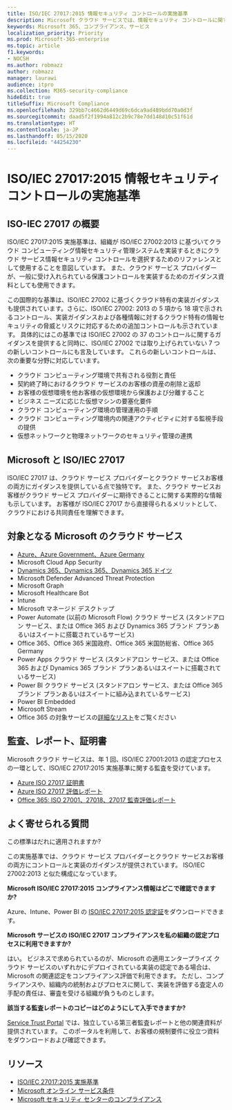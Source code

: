 ```yaml
---
title: ISO/IEC 27017:2015 情報セキュリティ コントロールの実施基準
description: Microsoft クラウド サービスでは、情報セキュリティ コントロールに関するこの実施基準が採用されています。
keywords: Microsoft 365、コンプライアンス、サービス
localization_priority: Priority
ms.prod: Microsoft-365-enterprise
ms.topic: article
f1.keywords:
- NOCSH
ms.author: robmazz
author: robmazz
manager: laurawi
audience: itpro
ms.collection: M365-security-compliance
hideEdit: true
titleSuffix: Microsoft Compliance
ms.openlocfilehash: 329bb7c4662d6449d69c6dca9ad489bdd70a0d3f
ms.sourcegitcommit: daad5f2f1994a812c2b9c78e7dd148d10c51f61d
ms.translationtype: HT
ms.contentlocale: ja-JP
ms.lasthandoff: 05/15/2020
ms.locfileid: "44254230"
---
```

# <a name="isoiec-270172015-code-of-practice-for-information-security-controls"></a>ISO/IEC 27017:2015 情報セキュリティ コントロールの実施基準

## <a name="iso-iec-27017-overview"></a>ISO-IEC 27017 の概要

ISO/IEC 27017:2015 実施基準は、組織が ISO/IEC 27002:2013 に基づいてクラウド コンピューティング情報セキュリティ管理システムを実装するときにクラウド サービス情報セキュリティ コントロールを選択するためのリファレンスとして使用することを意図しています。 また、クラウド サービス プロバイダーが、一般に受け入れられている保護コントロールを実装するためのガイダンス資料としても使用できます。

この国際的な基準は、ISO/IEC 27002 に基づくクラウド特有の実装ガイダンスも提供されています。さらに、ISO/IEC 27002: 2013 の 5 項から 18 項で示されるコントロール、実装ガイダンスおよび各種情報に対するクラウド特有の情報セキュリティの脅威とリスクに対応するための追加コントロールも示されています。 具体的にはこの基準では ISO/IEC 27002 の 37 のコントロールに関するガイダンスを提供すると同時に、ISO/IEC 27002 では取り上げられていない 7 つの新しいコントロールにも言及しています。 これらの新しいコントロールは、次の重要な分野に対応しています。

- クラウド コンピューティング環境で共有される役割と責任
- 契約終了時におけるクラウド サービスのお客様の資産の削除と返却
- お客様の仮想環境を他お客様の仮想環境から保護および分離すること
- ビジネス ニーズに応じた仮想マシンの要塞化要件
- クラウド コンピューティング環境の管理運用の手順
- クラウド コンピューティング環境内の関連アクティビティに対する監視手段の提供
- 仮想ネットワークと物理ネットワークのセキュリティ管理の連携

## <a name="microsoft-and-isoiec-27017"></a>Microsoft と ISO/IEC 27017

ISO/IEC 27017 は、クラウド サービス プロバイダーとクラウド サービスお客様の両方にガイダンスを提供している点で独特です。 また、クラウド サービスお客様がクラウド サービス プロバイダーに期待できることに関する実際的な情報も示しています。 お客様が ISO/IEC 27017 から直接得られるメリットとして、クラウドにおける共同責任を理解できます。

## <a name="microsoft-in-scope-cloud-services"></a>対象となる Microsoft のクラウド サービス

- [Azure、Azure Government、Azure Germany](https://aka.ms/AzureCompliance)
- Microsoft Cloud App Security
- [Dynamics 365、Dynamics 365、Dynamics 365 ドイツ](https://aka.ms/d365-compliance-list)
- Microsoft Defender Advanced Threat Protection
- Microsoft Graph
- Microsoft Healthcare Bot
- Intune
- Microsoft マネージド デスクトップ
- Power Automate (以前の Microsoft Flow) クラウド サービス (スタンドアロン サービス、または Office 365 および Dynamics 365 ブランド プランあるいはスイートに搭載されているサービス)
- Office 365、Office 365 米国政府、Office 365 米国防総省、Office 365 Germany
- Power Apps クラウド サービス (スタンドアロン サービス、または Office 365 および Dynamics 365 ブランド プランあるいはスイートに搭載されているサービス)
- Power BI クラウド サービス (スタンドアロン サービス、または Office 365 ブランド プランあるいはスイートに組み込まれているサービス)
- Power BI Embedded
- Microsoft Stream
- Office 365 の対象サービスの[詳細なリスト](https://go.microsoft.com/fwlink/p/?linkid=2077751)をご覧ください

## <a name="audits-reports-and-certificates"></a>監査、レポート、証明書

Microsoft クラウド サービスは、年 1 回、ISO/IEC 27001:2013 の認定プロセスの一環として、ISO/IEC 27017:2015 実施基準に関する監査を受けています。

- [Azure ISO 27017 証明書](https://aka.ms/azureiso27017cert)
- [Azure ISO 27017 評価レポート](https://aka.ms/azureiso27017report)
- [Office 365: ISO 27001、27018、27017 監査評価レポート](https://aka.ms/o365isoreport)

## <a name="frequently-asked-questions"></a>よく寄せられる質問

この標準はだれに適用されますか?

この実施基準では、クラウド サービス プロバイダーとクラウド サービスお客様の両方にコントロールと実装のガイダンスが提供されています。 ISO/IEC 27002:2013 と似た構成になっています。

**Microsoft ISO/IEC 27017:2015 コンプライアンス情報はどこで確認できますか?**

Azure、Intune、Power BI の [ISO/IEC 27017:2015 認定証](https://aka.ms/azureiso27017)をダウンロードできます。

**Microsoft サービスの ISO/IEC 27017 コンプライアンスを私の組織の認定プロセスに利用できますか?**

はい。 ビジネスで求められているのが、Microsoft の適用エンタープライズ クラウド サービスのいずれかにデプロイされている実装の認定である場合は、Microsoft の関連認定をコンプライアンス評価で利用できます。 ただし、コンプライアンスや、組織内の統制およびプロセスに関して、実装を評価する査定人の手配の責任は、審査を受ける組織が負うものとします。

**該当する監査レポートのコピーはどのようにして入手できますか?**

[Service Trust Portal](https://aka.ms/stphelp) では、独立している第三者監査レポートと他の関連資料が提供されています。 このポータルを利用して、お客様の規制要件に役立つ資料をダウンロードおよび確認できます。

## <a name="resources"></a>リソース

- [ISO/IEC 27017:2015 実施基準](https://www.iso.org/iso/iso_catalogue/catalogue_tc/catalogue_detail.htm?csnumber=43757)
- [Microsoft オンライン サービス条件](https://aka.ms/Online-Services-Terms)
- [Microsoft セキュリティ センターのコンプライアンス](https://www.microsoft.com/trust-center/compliance/compliance-overview)
